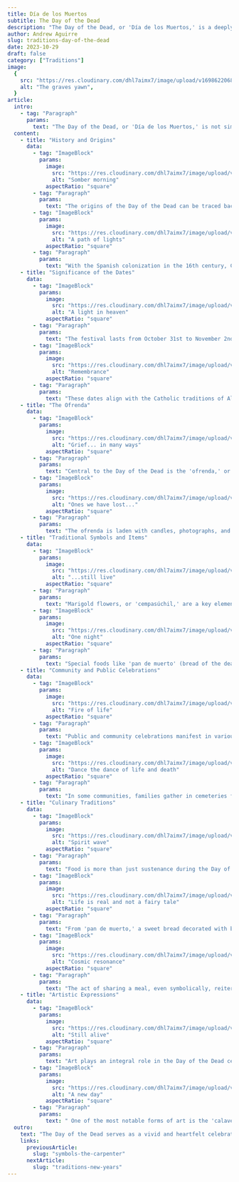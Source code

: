 ```yaml
---
title: Día de los Muertos
subtitle: The Day of the Dead
description: "The Day of the Dead, or 'Día de los Muertos,' is a deeply-rooted cultural festival celebrated in Mexico and other parts of the world, which honors and commemorates the dead. Contrary to perceptions of morbidity, the occasion is a blend of indigenous Mesoamerican rituals and Catholic traditions that express love, respect, and remembrance for deceased loved ones."
author: Andrew Aguirre
slug: traditions-day-of-the-dead
date: 2023-10-29
draft: false
category: ["Traditions"]
image:
  {
    src: "https://res.cloudinary.com/dhl7aimx7/image/upload/v1698622068/001_i61ous.webp",
    alt: "The graves yawn",
  }
article:
  intro:
    - tag: "Paragraph"
      params:
        text: "The Day of the Dead, or 'Día de los Muertos,' is not simply a 'Mexican Halloween,' but a rich cultural festival with its own set of traditions and significance. Rooted in the intersection of indigenous Mesoamerican beliefs and Catholicism, the holiday serves as a spiritual and social occasion to remember, honor, and celebrate the deceased. Here's a closer look at various facets of this deeply meaningful holiday."
  content:
    - title: "History and Origins"
      data:
        - tag: "ImageBlock"
          params:
            image:
              src: "https://res.cloudinary.com/dhl7aimx7/image/upload/v1698622068/002_namubp.webp"
              alt: "Somber morning"
            aspectRatio: "square"
        - tag: "Paragraph"
          params:
            text: "The origins of the Day of the Dead can be traced back over 3,000 years to indigenous traditions from the Aztec, Toltec, and Nahua people. These ancient civilizations held festivities to honor 'Mictecacihuatl,' the Queen of the Underworld."
        - tag: "ImageBlock"
          params:
            image:
              src: "https://res.cloudinary.com/dhl7aimx7/image/upload/v1698622068/003_cdxiny.webp"
              alt: "A path of lights"
            aspectRatio: "square"
        - tag: "Paragraph"
          params:
            text: "With the Spanish colonization in the 16th century, Catholic practices like All Saints' Day and All Souls' Day were blended into indigenous beliefs, forming the current iteration of the Day of the Dead."
    - title: "Significance of the Dates"
      data:
        - tag: "ImageBlock"
          params:
            image:
              src: "https://res.cloudinary.com/dhl7aimx7/image/upload/v1698622068/004_tfb0nl.webp"
              alt: "A light in heaven"
            aspectRatio: "square"
        - tag: "Paragraph"
          params:
            text: "The festival lasts from October 31st to November 2nd, each day having a particular significance. October 31st is when families prepare for the arrival of the spirits; November 1st, known as 'Día de los Angelitos' (Day of the Little Angels), is reserved for the souls of departed children; and November 2nd, or 'Día de los Difuntos,' is for remembering adults who have passed on."
        - tag: "ImageBlock"
          params:
            image:
              src: "https://res.cloudinary.com/dhl7aimx7/image/upload/v1698622068/005_muesny.webp"
              alt: "Remembrance"
            aspectRatio: "square"
        - tag: "Paragraph"
          params:
            text: "These dates align with the Catholic traditions of All Saints' Day and All Souls' Day but are infused with indigenous practices."
    - title: "The Ofrenda"
      data:
        - tag: "ImageBlock"
          params:
            image:
              src: "https://res.cloudinary.com/dhl7aimx7/image/upload/v1698622068/006_tuiogl.webp"
              alt: "Grief... in many ways"
            aspectRatio: "square"
        - tag: "Paragraph"
          params:
            text: "Central to the Day of the Dead is the 'ofrenda,' or altar, which families create in their homes or at cemeteries."
        - tag: "ImageBlock"
          params:
            image:
              src: "https://res.cloudinary.com/dhl7aimx7/image/upload/v1698622068/007_shuebh.webp"
              alt: "Ones we have lost..."
            aspectRatio: "square"
        - tag: "Paragraph"
          params:
            text: "The ofrenda is laden with candles, photographs, and mementos of the deceased, as well as their favorite foods and drinks. The idea is to guide the spirits back to the world of the living and offer them sustenance for their journey back to the afterlife."
    - title: "Traditional Symbols and Items"
      data:
        - tag: "ImageBlock"
          params:
            image:
              src: "https://res.cloudinary.com/dhl7aimx7/image/upload/v1698622068/008_ga7kib.webp"
              alt: "...still live"
            aspectRatio: "square"
        - tag: "Paragraph"
          params:
            text: "Marigold flowers, or 'cempasúchil,' are a key element of the celebration, as their bright color and scent are thought to guide spirits. Sugar skulls, 'calaveras,' represent the individual spirits and are often inscribed with names."
        - tag: "ImageBlock"
          params:
            image:
              src: "https://res.cloudinary.com/dhl7aimx7/image/upload/v1698622069/009_nfik5b.webp"
              alt: "One night"
            aspectRatio: "square"
        - tag: "Paragraph"
          params:
            text: "Special foods like 'pan de muerto' (bread of the dead) and 'calabaza en tacha' (candied pumpkin) are prepared and enjoyed by families and also placed on the ofrenda."
    - title: "Community and Public Celebrations"
      data:
        - tag: "ImageBlock"
          params:
            image:
              src: "https://res.cloudinary.com/dhl7aimx7/image/upload/v1698622069/010_ue2fm5.webp"
              alt: "Fire of life"
            aspectRatio: "square"
        - tag: "Paragraph"
          params:
            text: "Public and community celebrations manifest in various forms, including parades, public ofrendas, and live music and dance performances."
        - tag: "ImageBlock"
          params:
            image:
              src: "https://res.cloudinary.com/dhl7aimx7/image/upload/v1698622069/011_ftphoz.webp"
              alt: "Dance the dance of life and death"
            aspectRatio: "square"
        - tag: "Paragraph"
          params:
            text: "In some communities, families gather in cemeteries for a night-long vigil, maintaining a festive atmosphere with food, music, and stories, thereby turning graveyards into lively spaces of remembrance and community."
    - title: "Culinary Traditions"
      data:
        - tag: "ImageBlock"
          params:
            image:
              src: "https://res.cloudinary.com/dhl7aimx7/image/upload/v1698622069/012_hod3ld.webp"
              alt: "Spirit wave"
            aspectRatio: "square"
        - tag: "Paragraph"
          params:
            text: "Food is more than just sustenance during the Day of the Dead; it's a form of communion with departed loved ones. Families prepare dishes that were favorites of the deceased, treating food as a bridge between the living and the spiritual world."
        - tag: "ImageBlock"
          params:
            image:
              src: "https://res.cloudinary.com/dhl7aimx7/image/upload/v1698622068/013_qi0fpt.webp"
              alt: "Life is real and not a fairy tale"
            aspectRatio: "square"
        - tag: "Paragraph"
          params:
            text: "From 'pan de muerto,' a sweet bread decorated with bone-like shapes, to 'mole,' a complex sauce often served over chicken or turkey, the culinary aspect is deeply intertwined with the celebration's emotional and spiritual elements. Beverages like 'atole,' a warm, corn-based drink, and even alcoholic drinks favored by the deceased, are commonly placed on the ofrenda as offerings."
        - tag: "ImageBlock"
          params:
            image:
              src: "https://res.cloudinary.com/dhl7aimx7/image/upload/v1698622068/014_g302um.webp"
              alt: "Cosmic resonance"
            aspectRatio: "square"
        - tag: "Paragraph"
          params:
            text: "The act of sharing a meal, even symbolically, reiterates the sense of community and interconnectedness that lies at the heart of the Day of the Dead."
    - title: "Artistic Expressions"
      data:
        - tag: "ImageBlock"
          params:
            image:
              src: "https://res.cloudinary.com/dhl7aimx7/image/upload/v1698622068/015_rqswbr.webp"
              alt: "Still alive"
            aspectRatio: "square"
        - tag: "Paragraph"
          params:
            text: "Art plays an integral role in the Day of the Dead celebrations, serving as both a form of remembrance and a means of storytelling. From elaborate paintings and sculptures to handcrafted jewelry and decorations, artistic endeavors are a common way to honor the deceased."
        - tag: "ImageBlock"
          params:
            image:
              src: "https://res.cloudinary.com/dhl7aimx7/image/upload/v1698622068/016_inecfh.webp"
              alt: "A new day"
            aspectRatio: "square"
        - tag: "Paragraph"
          params:
            text: " One of the most notable forms of art is the 'calavera literaria,' a short poem or epitaph that humorously recounts the life of the departed, capturing their personality, quirks, or memorable life events. These artistic expressions add another layer of depth to the holiday, making it not just a spiritual observance, but also a celebration of life through art."
  outro:
    text: "The Day of the Dead serves as a vivid and heartfelt celebration that bridges the gap between life and death. Rather than a day of sorrow, it's a festival filled with joy, remembrance, and the acknowledgment that our departed loved ones are still a meaningful part of our lives. It stands as a beautiful testament to the resilience and richness of cultural traditions that honor the eternal cycle of life and death."
    links:
      previousArticle:
        slug: "symbols-the-carpenter"
      nextArticle:
        slug: "traditions-new-years"
---
```

